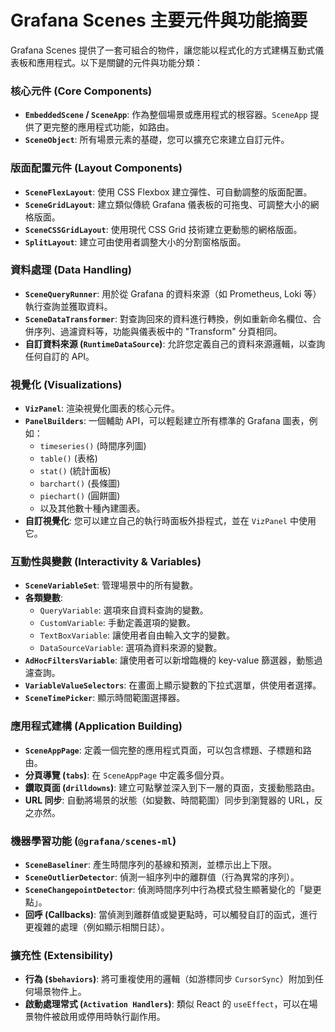# Grafana Scenes 主要元件與功能摘要

Grafana Scenes 提供了一套可組合的物件，讓您能以程式化的方式建構互動式儀表板和應用程式。以下是關鍵的元件與功能分類：

### 核心元件 (Core Components)

*   **`EmbeddedScene` / `SceneApp`**: 作為整個場景或應用程式的根容器。`SceneApp` 提供了更完整的應用程式功能，如路由。
*   **`SceneObject`**: 所有場景元素的基礎，您可以擴充它來建立自訂元件。

### 版面配置元件 (Layout Components)

*   **`SceneFlexLayout`**: 使用 CSS Flexbox 建立彈性、可自動調整的版面配置。
*   **`SceneGridLayout`**: 建立類似傳統 Grafana 儀表板的可拖曳、可調整大小的網格版面。
*   **`SceneCSSGridLayout`**: 使用現代 CSS Grid 技術建立更動態的網格版面。
*   **`SplitLayout`**: 建立可由使用者調整大小的分割窗格版面。

### 資料處理 (Data Handling)

*   **`SceneQueryRunner`**: 用於從 Grafana 的資料來源（如 Prometheus, Loki 等）執行查詢並獲取資料。
*   **`SceneDataTransformer`**: 對查詢回來的資料進行轉換，例如重新命名欄位、合併序列、過濾資料等，功能與儀表板中的 "Transform" 分頁相同。
*   **自訂資料來源 (`RuntimeDataSource`)**: 允許您定義自己的資料來源邏輯，以查詢任何自訂的 API。

### 視覺化 (Visualizations)

*   **`VizPanel`**: 渲染視覺化圖表的核心元件。
*   **`PanelBuilders`**: 一個輔助 API，可以輕鬆建立所有標準的 Grafana 圖表，例如：
    *   `timeseries()` (時間序列圖)
    *   `table()` (表格)
    *   `stat()` (統計面板)
    *   `barchart()` (長條圖)
    *   `piechart()` (圓餅圖)
    *   以及其他數十種內建圖表。
*   **自訂視覺化**: 您可以建立自己的執行時面板外掛程式，並在 `VizPanel` 中使用它。

### 互動性與變數 (Interactivity & Variables)

*   **`SceneVariableSet`**: 管理場景中的所有變數。
*   **各類變數**:
    *   `QueryVariable`: 選項來自資料查詢的變數。
    *   `CustomVariable`: 手動定義選項的變數。
    *   `TextBoxVariable`: 讓使用者自由輸入文字的變數。
    *   `DataSourceVariable`: 選項為資料來源的變數。
*   **`AdHocFiltersVariable`**: 讓使用者可以新增臨機的 key-value 篩選器，動態過濾查詢。
*   **`VariableValueSelectors`**: 在畫面上顯示變數的下拉式選單，供使用者選擇。
*   **`SceneTimePicker`**: 顯示時間範圍選擇器。

### 應用程式建構 (Application Building)

*   **`SceneAppPage`**: 定義一個完整的應用程式頁面，可以包含標題、子標題和路由。
*   **分頁導覽 (`tabs`)**: 在 `SceneAppPage` 中定義多個分頁。
*   **鑽取頁面 (`drilldowns`)**: 建立可點擊並深入到下一層的頁面，支援動態路由。
*   **URL 同步**: 自動將場景的狀態（如變數、時間範圍）同步到瀏覽器的 URL，反之亦然。

### 機器學習功能 (`@grafana/scenes-ml`)

*   **`SceneBaseliner`**: 產生時間序列的基線和預測，並標示出上下限。
*   **`SceneOutlierDetector`**: 偵測一組序列中的離群值（行為異常的序列）。
*   **`SceneChangepointDetector`**: 偵測時間序列中行為模式發生顯著變化的「變更點」。
*   **回呼 (Callbacks)**: 當偵測到離群值或變更點時，可以觸發自訂的函式，進行更複雜的處理（例如顯示相關日誌）。

### 擴充性 (Extensibility)

*   **行為 (`$behaviors`)**: 將可重複使用的邏輯（如游標同步 `CursorSync`）附加到任何場景物件上。
*   **啟動處理常式 (`Activation Handlers`)**: 類似 React 的 `useEffect`，可以在場景物件被啟用或停用時執行副作用。